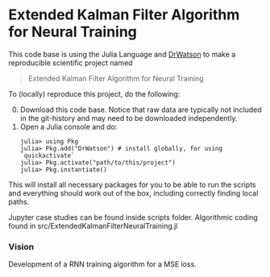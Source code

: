 # Extended Kalman Filter Algorithm for Neural Training

This code base is using the Julia Language and [DrWatson](https://juliadynamics.github.io/DrWatson.jl/stable/)
to make a reproducible scientific project named
> Extended Kalman Filter Algorithm for Neural Training

To (locally) reproduce this project, do the following:

0. Download this code base. Notice that raw data are typically not included in the
   git-history and may need to be downloaded independently.
1. Open a Julia console and do:
   ```
   julia> using Pkg
   julia> Pkg.add("DrWatson") # install globally, for using `quickactivate`
   julia> Pkg.activate("path/to/this/project")
   julia> Pkg.instantiate()
   ```

This will install all necessary packages for you to be able to run the scripts and
everything should work out of the box, including correctly finding local paths.

Jupyter case studies can be found inside scripts folder. Algorithmic coding found in src/ExtendedKalmanFilterNeuralTraining.jl

### Vision

Development of a RNN training algorithm for a MSE loss.